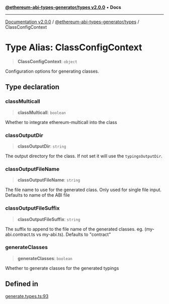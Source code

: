 [**@ethereum-abi-types-generator/types v2.0.0**](../README.md) • **Docs**

***

[Documentation v2.0.0](../../../packages.md) / [@ethereum-abi-types-generator/types](../README.md) / ClassConfigContext

# Type Alias: ClassConfigContext

> **ClassConfigContext**: `object`

Configuration options for generating classes.

## Type declaration

### classMulticall

> **classMulticall**: `boolean`

Whether to integrate ethereum-multicall into the class

### classOutputDir

> **classOutputDir**: `string`

The output directory for the class. If not set it will use the `typingsOutputDir`.

### classOutputFileName

> **classOutputFileName**: `string`

The file name to use for the generated class. Only used for single file input. Defaults to name of the ABI file

### classOutputFileSuffix

> **classOutputFileSuffix**: `string`

The suffix to append to the file name of the generated classes. eg. (my-abi.contract.ts vs my-abi.ts). Defaults to "contract"

### generateClasses

> **generateClasses**: `boolean`

Whether to generate classes for the generated typings

## Defined in

[generate.types.ts:93](https://github.com/niZmosis/ethereum-abi-types-generator/blob/b8e282ea584f52118722e9d563db502ef3e0aa75/packages/types/src/generate.types.ts#L93)
